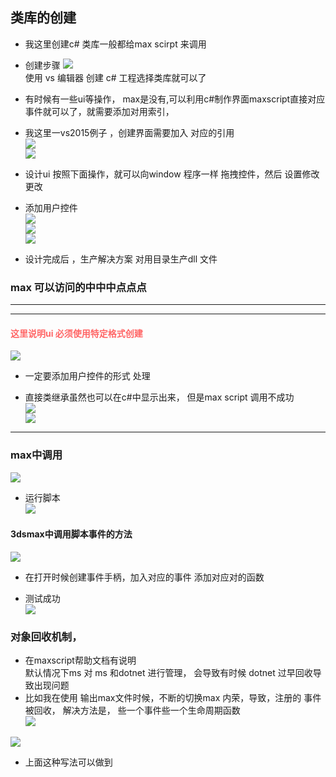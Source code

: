 ## 类库的创建 
+ 我这里创建c# 类库一般都给max scirpt 来调用   
+ 创建步骤 
![](im/v1.png)  
使用 vs 编辑器 创建 c# 工程选择类库就可以了   

+ 有时候有一些ui等操作， max是没有,可以利用c#制作界面maxscript直接对应事件就可以了，就需要添加对用索引，  
+ 我这里一vs2015例子 ，创建界面需要加入 对应的引用   
![](im/v2.png)  
![](im/v3.png)    

+ 设计ui  按照下面操作，就可以向window 程序一样 拖拽控件，然后 设置修改更改 
+ 添加用户控件      
![](im/v13.png)   
![](im/v4.png)   
![](im/v5.png)    

+ 设计完成后 ，生产解决方案  对用目录生产dll   文件 

### max 可以访问的中中中点点点   
****
****
#### <font color =#ff6666> 这里说明ui 必须使用特定格式创建</font>
![](im/v7.png)   
+ 一定要添加用户控件的形式 处理   

+ 直接类继承虽然也可以在c#中显示出来， 但是max script 调用不成功  
![](im/v8.png)   
![](im/v9.png)  
****

### max中调用  
![](im/v10.png)   

+ 运行脚本   
![](im/v11.png)   

#### 3dsmax中调用脚本事件的方法     
![](im/v12.png)   
  
+ 在打开时候创建事件手柄，加入对应的事件 添加对应对的函数   

+ 测试成功   
![](im/v14.png)   


### 对象回收机制，    
+ 在maxscript帮助文档有说明    
默认情况下ms 对 ms 和dotnet 进行管理， 会导致有时候 dotnet 过早回收导致出现问题   
+ 比如我在使用 输出max文件时候，不断的切换max 内荣，导致，注册的 事件被回收，   解决方法是， 些一个事件些一个生命周期函数     
![](im/v15.png)  

![](im/v16.png)   
+ 上面这种写法可以做到   


